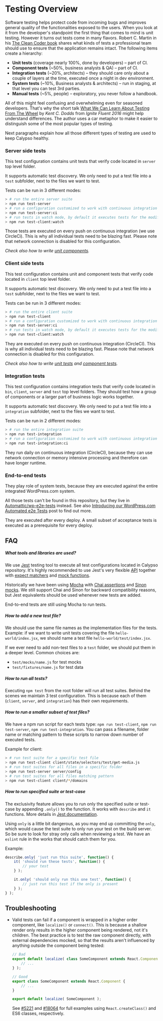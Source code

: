 # Testing Overview

Software testing helps protect code from incoming bugs and improves general quality of the functionalities exposed to the users. When you look at it from the developer's standpoint the first thing that comes to mind is unit testing. However it turns out tests come in many flavors. Robert C. Martin in his [The Clean Coder book](https://www.amazon.com/Clean-Coder-Conduct-Professional-Programmers/dp/0137081073) shares what kinds of tests a professional team should use to ensure that the application remains intact. The following items create a hierarchy:
* __Unit tests__ (coverage nearly 100%, done by developers) – part of CI.
* __Component tests__ (~50%, business analysts & QA) – part of CI.
* __Integration tests__ (~20%, architects) – they should care only about a couple of layers at the time, executed once a night in dev environment.
* __System tests__ (~10%, Business analysts & architects) – run in staging, at that level you can test 3rd parties.
* __Manual tests__ (~5%, people) – exploratory, you never follow a handbook.

All of this might feel confusing and overwhelming even for seasoned developers. That's why the short talk [What We Can Learn About Testing From The Wheel](https://www.youtube.com/watch?v=Da9wfQ0frGA) by _Kent C. Dodds_ from _Ignite Fluent 2016_ might help understand differences. The author uses a car metaphor to make it easier to distinguish some of the most popular types of testing.

Next paragraphs explain how all those different types of testing are used to keep Calypso healthy.

### Server side tests

This test configuration contains unit tests that verify code located in `server` top level folder. 

It supports automatic test discovery. We only need to put a test file into a `test` subfolder, next to the files we want to test.

Tests can be run in 3 different modes:
```bash
> # run the entire server suite
> npm run test-server
> # run a configuration customized to work with continuous integration 
> npm run test-server:ci
> # run tests in watch mode, by default it executes tests for the modified files only
> npm run test-client:watch
```

Those tests are executed on every push on continuous integration (we use CircleCi). This is why all individual tests need to be blazing fast. Please note that network connection is disabled for this configuration.

_Check also how to write [unit components](unit-tests.md)._

### Client side tests

This test configuration contains unit and component tests that verify code located in `client` top level folder. 

It supports automatic test discovery. We only need to put a test file into a `test` subfolder, next to the files we want to test. 

Tests can be run in 3 different modes:
```bash
> # run the entire client suite
> npm run test-client
> # run a configuration customized to work with continuous integration
> npm run test-server:ci
> # run tests in watch mode, by default it executes tests for the modified files only
> npm run test-client:watch
```

They are executed on every push on continuous integration (CircleCI). This is why all individual tests need to be blazing fast. Please note that network connection is disabled for this configuration.

_Check also how to write [unit tests](unit-tests.md) and [component tests](component-tests.md)._

### Integration tests

This test configuration contains integration tests that verify code located in `bin`, `client`, `server` and `test` top level folders. They should test how a group of components or a larger part of business logic works together.

It supports automatic test discovery. We only need to put a test file into a `integration` subfolder, next to the files we want to test.

Tests can be run in 2 different modes:
```bash
> # run the entire integration suite
> npm run test-integration
> # run a configuration customized to work with continuous integration
> npm run test-integration:ci
```

They run daily on continuous integration (CircleCI), because they can use network connection or memory intensive processing and therefore can have longer runtime.

### End-to-end tests

They play role of system tests, because they are executed against the entire integrated WordPress.com system.

All those tests can't be found in this repository, but they live in [Automattic/wp-e2e-tests](https://github.com/Automattic/wp-e2e-tests) instead. See also [Introducing our WordPress.com Automated e2e Tests](https://developer.wordpress.com/2016/05/12/automated-e2e-tests/) post to find out more.

They are executed after every deploy. A small subset of acceptance tests is executed as a prerequisite for every deploy.

## FAQ

##### What tools and libraries are used?

We use [Jest](https://facebook.github.io/jest/) testing tool to execute all test configurations located in Calypso repository. It's highly recommended to use Jest's very flexible [API](https://facebook.github.io/jest/docs/en/api.html) together with [expect matchers](https://facebook.github.io/jest/docs/en/expect.html) and [mock functions](https://facebook.github.io/jest/docs/en/mock-function-api.html).

Historically we have been using [Mocha](https://mochajs.org/) with [Chai assertions](http://chaijs.com/) and [Sinon mocks](http://sinonjs.org/). We still support Chai and Sinon for backward compatibility reasons, but Jest equivalents should be used whenever new tests are added.

End-to-end tests are still using Mocha to run tests.
 
##### How to add a new test file?

We should use the same file names as the implementation files for the tests.
Example: if we want to write unit tests covering the file `hello-world/index.jsx`, we should name a test file `hello-world/test/index.jsx`.

If we ever need to add non-test files to a `test` folder, we should put them in a deeper level. Common choices are:

* `test/mocks/name.js` for test mocks
* `test/fixtures/name.js` for test data

##### How to run all tests?

Executing `npm test` from the root folder will run all test suites.
Behind the scenes we maintain 3 test configuration. This is because each of them (`client`, `server`, and `integration`) has their own requirements.

##### How to run a smaller subset of test files?

We have a npm run script for each tests type: `npm run test-client`, `npm run test-server`, `npm run test-integration`.
You can pass a filename, folder name or matching pattern to these scripts to narrow down number of executed tests.

Example for client:

```bash
> # run test suite for a specific test file
> npm run test-client client/state/selectors/test/get-media.js
> # run test suites for all files in a specific folder
> npm run test-server server/config
> # run test suites for all files matching pattern
> npm run test-client client/*/domains
```

##### How to run specified suite or test-case

The exclusivity feature allows you to run only the specified suite or test-case by appending `.only()` to the function.
It works with `describe` and `it` functions. More details in [Jest documentation](https://facebook.github.io/jest/docs/api.html).

Using `only` is a little bit dangerous, as you may end up committing the `only`, which would cause the test suite to only run your test on the build server. So be sure to look for stray only calls when reviewing a test. We have an `eslint` rule in the works that should catch them for you.

Example:

```js
describe.only( 'just run this suite', function() {
	it( 'should run these tests', function() {
		// your test
	} );

	it.only( 'should only run this one test', function() {
		// just run this test if the only is present
	} );
} );
```

## Troubleshooting

* Valid tests can fail if a component is wrapped in a higher order component, like `localize()` or `connect()`. This is because a shallow render only results in the higher component being rendered, not it's children. The best practice is to test the raw component directly, with external dependencies mocked, so that the results aren't influenced by anything outside the component being tested:

	```js
	// Bad
	export default localize( class SomeComponent extends React.Component {
		// ...
	} );
	```

	```js
	// Good
	export class SomeComponent extends React.Component {
		// ...
	}

	export default localize( SomeComponent );
	```

	See [#5221](https://github.com/Automattic/wp-calypso/pull/5221) and [#18064](https://github.com/Automattic/wp-calypso/pull/18064) for full examples using `React.createClass()` and ES6 classes, respectively.